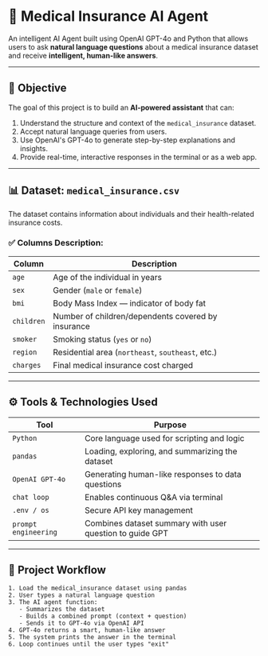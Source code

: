 # 🧠 Medical Insurance AI Agent

An intelligent AI Agent built using OpenAI GPT-4o and Python that allows users to ask **natural language questions** about a medical insurance dataset and receive **intelligent, human-like answers**.

---

## 🎯 Objective

The goal of this project is to build an **AI-powered assistant** that can:
1. Understand the structure and context of the `medical_insurance` dataset.
2. Accept natural language queries from users.
3. Use OpenAI's GPT-4o to generate step-by-step explanations and insights.
4. Provide real-time, interactive responses in the terminal or as a web app.

---

## 📊 Dataset: `medical_insurance.csv`

The dataset contains information about individuals and their health-related insurance costs.

### ✅ Columns Description:

| Column     | Description                                                  |
|------------|--------------------------------------------------------------|
| `age`      | Age of the individual in years                               |
| `sex`      | Gender (`male` or `female`)                                  |
| `bmi`      | Body Mass Index — indicator of body fat                      |
| `children` | Number of children/dependents covered by insurance           |
| `smoker`   | Smoking status (`yes` or `no`)                               |
| `region`   | Residential area (`northeast`, `southeast`, etc.)           |
| `charges`  | Final medical insurance cost charged                         |

---

## ⚙️ Tools & Technologies Used

| Tool          | Purpose                                                                 |
|---------------|-------------------------------------------------------------------------|
| `Python`      | Core language used for scripting and logic                              |
| `pandas`      | Loading, exploring, and summarizing the dataset                         |
| `OpenAI GPT-4o` | Generating human-like responses to data questions                    |
| `chat loop`   | Enables continuous Q&A via terminal                                     |
| `.env / os`   | Secure API key management                                               |
| `prompt engineering` | Combines dataset summary with user question to guide GPT        |

---

## 🔁 Project Workflow

```plaintext
1. Load the medical_insurance dataset using pandas
2. User types a natural language question
3. The AI agent function:
   - Summarizes the dataset
   - Builds a combined prompt (context + question)
   - Sends it to GPT-4o via OpenAI API
4. GPT-4o returns a smart, human-like answer
5. The system prints the answer in the terminal
6. Loop continues until the user types "exit"

